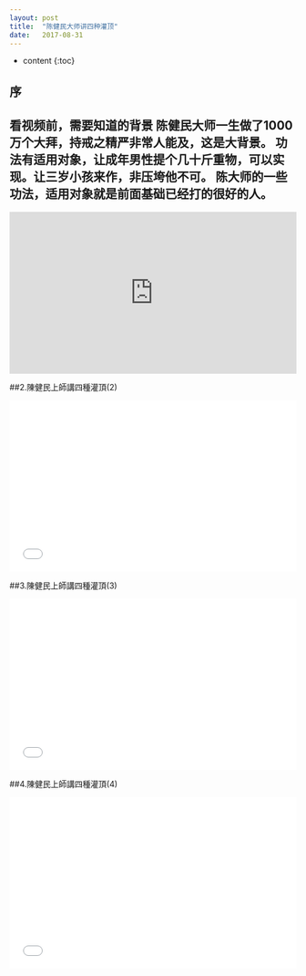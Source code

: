 ```yaml
---
layout: post
title:  "陈健民大师讲四种灌顶"
date:   2017-08-31 
---
```


* content
{:toc}


## 序   

看视频前，需要知道的背景
陈健民大师一生做了1000万个大拜，持戒之精严非常人能及，这是大背景。
功法有适用对象，让成年男性提个几十斤重物，可以实现。让三岁小孩来作，非压垮他不可。
陈大师的一些功法，适用对象就是前面基础已经打的很好的人。
---


<div style="max-width:640px; margin:0 auto 10px;" >
<div 
style="position: relative; 
width:100%;
padding-bottom:56.25%; 
height:0;">
<iframe style="position: absolute;top: 0;left: 0;width: 100%;height: 100%;"  src="https://www.youtube.com/embed/fK_zwl-lnmc" frameborder="0" allowfullscreen></iframe>
</div>
</div>

##2.陳健民上師講四種灌頂(2)

<iframe height= 300 width= 100% src="../video/2.mp4" frameborder=0 allowfullscreen></iframe>

##3.陳健民上師講四種灌頂(3)

<iframe height= 300 width= 100% src="../video/3.mp4" frameborder=0 allowfullscreen></iframe>

##4.陳健民上師講四種灌頂(4)

<iframe height= 300 width= 100% src="../video/4.mp4" frameborder=0 allowfullscreen></iframe>